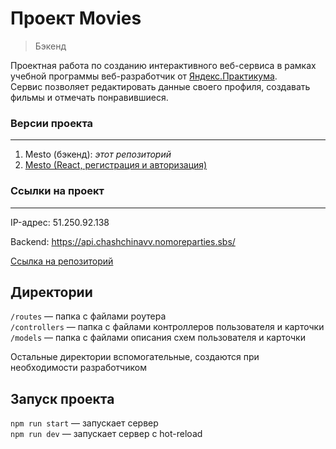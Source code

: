 # **Проект Movies**
> Бэкенд

Проектная работа по созданию интерактивного веб-сервиса в рамках учебной программы веб-разработчик от [Яндекс.Практикума](https://practicum.yandex.ru/).  
Сервис позволяет редактировать данные своего профиля, создавать фильмы и отмечать понравившиеся.

### **Версии проекта**
***
1. Mesto (бэкенд): *этот репозиторий*
2. [Mesto (React, регистрация и авторизация)](https://github.com/chashchinavera/movies-explorer-frontend)

### **Ссылки на проект**
***

IP-адрес: 51.250.92.138

Backend: https://api.chashchinavv.nomoreparties.sbs/

[Ссылка на репозиторий](https://github.com/chashchinavera/movies-explorer-api)

## Директории

`/routes` — папка с файлами роутера  
`/controllers` — папка с файлами контроллеров пользователя и карточки   
`/models` — папка с файлами описания схем пользователя и карточки  
  
Остальные директории вспомогательные, создаются при необходимости разработчиком

## Запуск проекта

`npm run start` — запускает сервер   
`npm run dev` — запускает сервер с hot-reload
